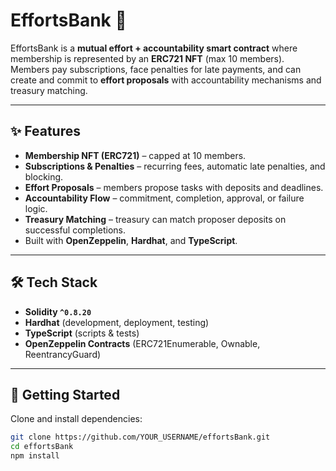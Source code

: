 # EffortsBank 🏦

EffortsBank is a **mutual effort + accountability smart contract** where membership is represented by an **ERC721 NFT** (max 10 members).  
Members pay subscriptions, face penalties for late payments, and can create and commit to **effort proposals** with accountability mechanisms and treasury matching.

---

## ✨ Features
- **Membership NFT (ERC721)** – capped at 10 members.
- **Subscriptions & Penalties** – recurring fees, automatic late penalties, and blocking.
- **Effort Proposals** – members propose tasks with deposits and deadlines.
- **Accountability Flow** – commitment, completion, approval, or failure logic.
- **Treasury Matching** – treasury can match proposer deposits on successful completions.
- Built with **OpenZeppelin**, **Hardhat**, and **TypeScript**.

---

## 🛠 Tech Stack
- **Solidity `^0.8.20`**
- **Hardhat** (development, deployment, testing)
- **TypeScript** (scripts & tests)
- **OpenZeppelin Contracts** (ERC721Enumerable, Ownable, ReentrancyGuard)

---

## 🚀 Getting Started

Clone and install dependencies:

```bash
git clone https://github.com/YOUR_USERNAME/effortsBank.git
cd effortsBank
npm install


